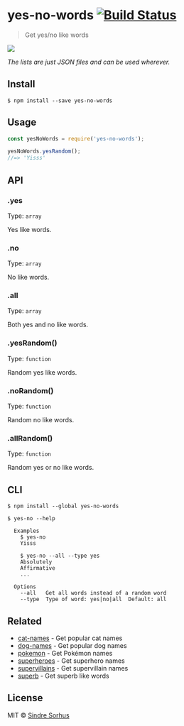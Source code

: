 # yes-no-words [![Build Status](https://travis-ci.org/sindresorhus/yes-no-words.svg?branch=master)](https://travis-ci.org/sindresorhus/yes-no-words)

> Get yes/no like words

![](https://cloud.githubusercontent.com/assets/170270/7630384/c62755ba-fa35-11e4-95a3-a9c51d376f4b.png)

*The lists are just JSON files and can be used wherever.*


## Install

```
$ npm install --save yes-no-words
```


## Usage

```js
const yesNoWords = require('yes-no-words');

yesNoWords.yesRandom();
//=> 'Yisss'
```


## API

### .yes

Type: `array`

Yes like words.

### .no

Type: `array`

No like words.

### .all

Type: `array`

Both yes and no like words.

### .yesRandom()

Type: `function`

Random yes like words.

### .noRandom()

Type: `function`

Random no like words.

### .allRandom()

Type: `function`

Random yes or no like words.


## CLI

```
$ npm install --global yes-no-words
```

```
$ yes-no --help

  Examples
    $ yes-no
    Yisss

    $ yes-no --all --type yes
    Absolutely
    Affirmative
    ...

  Options
    --all   Get all words instead of a random word
    --type  Type of word: yes|no|all  Default: all
```


## Related

- [cat-names](https://github.com/sindresorhus/cat-names) - Get popular cat names
- [dog-names](https://github.com/sindresorhus/dog-names) - Get popular dog names
- [pokemon](https://github.com/sindresorhus/pokemon) - Get Pokémon names
- [superheroes](https://github.com/sindresorhus/superheroes) - Get superhero names
- [supervillains](https://github.com/sindresorhus/supervillains) - Get supervillain names
- [superb](https://github.com/sindresorhus/superb) - Get superb like words


## License

MIT © [Sindre Sorhus](http://sindresorhus.com)
